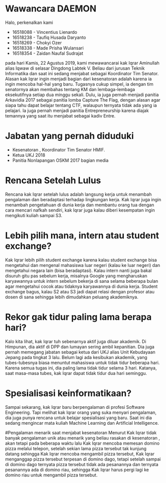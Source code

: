 # Wawancara DAEMON 

Halo, perkenalkan kami
* 16518088 - Vincentius Lienardo
* 16518238 - Taufiq Husada Daryanto
* 16518269 - Chokyi Ozer
* 16518338 - Made Prisha Wulansari
* 16518354 - Zaidan Naufal Sudrajat

pada hari Kamis, 22 Agustus 2019, kami mewawancarai kak Iqrar Aminullah alias Iqwaw di selasar Dingdong Labtek V. Beliau dari jurusan Teknik Informatika dan saat ini sedang menjabat sebagai Koordinator Tim Senator. Alasan kak Iqrar ingin menjadi bagian dari  kesenatoran adalah karena ia ingin mencoba hal-hal yang baru. Tugasnya cukup simpel, ia dengan tim senatornya akan membahas tentang KM dan lembaga-lembaga eksekutifnya setiap dua minggu sekali. Dulu, ia juga pernah menjadi panitia Arkavidia 2017 sebagai panitia lomba Capture The Flag, dengan alasan agar siapa tahu dapat belajar tentang CTF, walaupun ternyata tidak ada yang ia pelajari. Ia juga pernah menjadi panitia Entrepreneurship karena diajak temannya yang saat itu menjabat sebagai kadiv Entre.

# Jabatan yang pernah diduduki
- Kesenatoran , Koordinator Tim Senator HMIF.
- Ketua UKJ 2018
- Panitia Nonlapangan OSKM 2017 bagian media

# Rencana Setelah Lulus
Rencana kak Iqrar setelah lulus adalah langsung kerja untuk menambah pengalaman dan beradaptasi terhadap lingkungan kerja. Kak Iqrar juga ingin menambah pengetahuan di dunia kerja dan membantu orang tua dengan cara mencari nafkah sendiri, kak Iqrar juga kalau diberi kesempatan ingin mengikuti kuliah sampai S3.

# Lebih pilih mana, intern atau student exchange?
Kak Iqrar lebih pilih student exchange karena kalau student exchange bisa mengetahui dan mengenal mahasiswa luar negeri (kalau ke luar negeri) dan mengetahui negara lain (bisa beradaptasi). Kalau intern nanti juga bakal disuruh gitu pas sebelum kerja, misalnya Google yang mengharuskan karyawannya untuk intern sebelum bekerja di sana selama beberapa bulan agar mengetahui cocok atau tidaknya karyawannya di dunia kerja. Student exchange bagus, kalau S2 atau S3 jadi dapat relasi dengan profesor atau dosen di sana sehingga lebih dimudahkan peluang akademiknya.

# Rekor gak tidur paling lama berapa hari?
Kalo kita lihat, kak Iqrar tuh sebenarnya aktif juga diluar akademik. Di Himpunan, dia aktif di DPP dan lumayan sering ambil kepanitian. Dia juga pernah memegang jabatan sebagai ketua dari UKJ alias Unit Kebudayaan Jepang pada tingkat 3 lalu. Belum lagi ada kesibukan akademik, yang tubes-tubesnya biasa menuntut mahasiswa untuk tidak tidur beberapa hari. Karena semua tugas ini, dia paling lama tidak tidur selama 3 hari. Katanya, saat masa-masa tubes, kak Iqrar dapat tidak tidur dua hari seminggu.

# Spesialisasi keinformatikaan?
Sampai sekarang, kak Iqrar baru berpengalaman di profesi Software Engineering. Tapi melihat kak Iqrar orang yang suka menyari pengalaman, dia juga punya rencana untuk belajar spesialisasi yang baru. Saat ini dia sedang mengincar mata kuliah Machine Learning dan Artificial Intelligence.

#Pengalaman menarik saat menjabat kesenatoran
Menurut Kak Iqrar tidak banyak pengalaman unik atau menarik yang beliau rasakan di kesenatoran , akan tetapi pada beberapa waktu lalu Kak Iqrar mencoba memesan domino pizza melalui telepon, setelah sekian lama pizza tersebut tak kunjung datang sehingga Kak Iqrar mencoba mengambil pizza tersebut, Kak Iqrar menganggap pizza tersebut terpesan di domino dago, tetapi setelah sampai di domino dago ternyata pizza tersebut tidak ada pesanannya dan ternyata pesanannya ada di domino riau, sehingga Kak Iqrar harus pergi lagi ke domino riau untuk mengambil pizza tersebut.  
